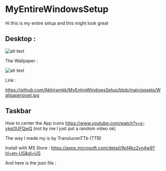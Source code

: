 # MyEntireWindowsSetup

Hi this is my entire setup and this might look great

## Desktop : 

![alt text](https://github.com/Abhiramkk/MyEntireWindowsSetup/blob/main/assets/Desktop.png)

The Wallpaper : 

![alt text](https://github.com/Abhiramkk/MyEntireWindowsSetup/blob/main/assets/Wallpaperpixel.jpg)

Link :

https://github.com/Abhiramkk/MyEntireWindowsSetup/blob/main/assets/Wallpaperpixel.jpg

## Taskbar 

How to center the App icons https://www.youtube.com/watch?v=x-ykgOUFQwQ (not by me I just put a random video ok)

The way I made my is by TranslucenTTb (TTB)

Install with MS Store : https://apps.microsoft.com/detail/9pf4kz2vn4w9?hl=en-US&gl=US

And here is the json file : 
